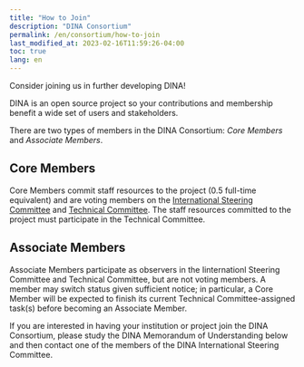 ```yaml
---
title: "How to Join"
description: "DINA Consortium"
permalink: /en/consortium/how-to-join
last_modified_at: 2023-02-16T11:59:26-04:00
toc: true
lang: en
---
```


Consider joining us in further developing DINA!

DINA is an open source project so your contributions and membership benefit a wide set of users and stakeholders.

There are two types of members in the DINA Consortium: *Core Members* and *Associate Members*.

## Core Members

Core Members commit staff resources to the project (0.5 full-time equivalent) and are voting members on the [International Steering Committee](steering-committee) and [Technical Committee](technical-committee). The staff resources committed to the project must participate in the Technical Committee.

## Associate Members

Associate Members participate as observers in the Iinternationl Steering Committee and Technical Committee, but are not voting members. A member may switch status given sufficient notice; in particular, a Core Member will be expected to finish its current Technical Committee-assigned task(s) before becoming an Associate Member.

If you are interested in having your institution or project join the DINA Consortium, please study the DINA Memorandum of Understanding below and then contact one of the members of the DINA International Steering Committee.
